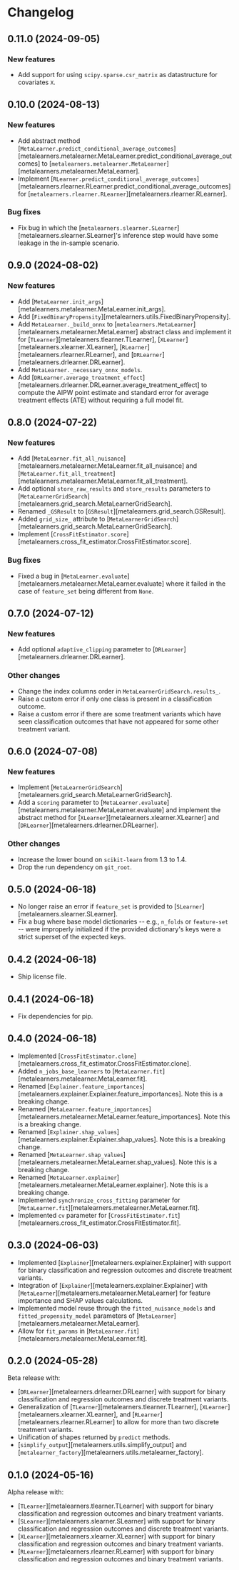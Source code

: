 # Changelog

## 0.11.0 (2024-09-05)

### New features

- Add support for using `scipy.sparse.csr_matrix` as datastructure for covariates `X`.

## 0.10.0 (2024-08-13)

### New features

- Add abstract method [`MetaLearner.predict_conditional_average_outcomes`][metalearners.metalearner.MetaLearner.predict_conditional_average_outcomes] to [`metalearners.metalearner.MetaLearner`][metalearners.metalearner.MetaLearner].
- Implement [`RLearner.predict_conditional_average_outcomes`][metalearners.rlearner.RLearner.predict_conditional_average_outcomes] for [`metalearners.rlearner.RLearner`][metalearners.rlearner.RLearner].

### Bug fixes

- Fix bug in which the [`metalearners.slearner.SLearner`][metalearners.slearner.SLearner]'s inference step would have some leakage in the in-sample scenario.

## 0.9.0 (2024-08-02)

### New features

- Add [`MetaLearner.init_args`][metalearners.metalearner.MetaLearner.init_args].
- Add [`FixedBinaryPropensity`][metalearners.utils.FixedBinaryPropensity].
- Add `MetaLearner._build_onnx` to [`metalearners.MetaLearner`][metalearners.metalearner.MetaLearner] abstract class and implement it for [`TLearner`][metalearners.tlearner.TLearner], [`XLearner`][metalearners.xlearner.XLearner], [`RLearner`][metalearners.rlearner.RLearner], and [`DRLearner`][metalearners.drlearner.DRLearner].
- Add `MetaLearner._necessary_onnx_models`.
- Add [`DRLearner.average_treatment_effect`][metalearners.drlearner.DRLearner.average_treatment_effect] to compute the AIPW point estimate and standard error for average treatment effects (ATE) without requiring a full model fit.

## 0.8.0 (2024-07-22)

### New features

- Add [`MetaLearner.fit_all_nuisance`][metalearners.metalearner.MetaLearner.fit_all_nuisance] and [`MetaLearner.fit_all_treatment`][metalearners.metalearner.MetaLearner.fit_all_treatment].
- Add optional `store_raw_results` and `store_results` parameters to [`MetaLearnerGridSearch`][metalearners.grid_search.MetaLearnerGridSearch].
- Renamed `_GSResult` to [`GSResult`][metalearners.grid_search.GSResult].
- Added `grid_size_` attribute to [`MetaLearnerGridSearch`][metalearners.grid_search.MetaLearnerGridSearch].
- Implement [`CrossFitEstimator.score`][metalearners.cross_fit_estimator.CrossFitEstimator.score].

### Bug fixes

- Fixed a bug in [`MetaLearner.evaluate`][metalearners.metalearner.MetaLearner.evaluate] where it failed in the case of `feature_set` being different from `None`.

## 0.7.0 (2024-07-12)

### New features

- Add optional `adaptive_clipping` parameter to [`DRLearner`][metalearners.drlearner.DRLearner].

### Other changes

- Change the index columns order in `MetaLearnerGridSearch.results_`.
- Raise a custom error if only one class is present in a classification outcome.
- Raise a custom error if there are some treatment variants which have seen classification outcomes that have not appeared for some other treatment variant.

## 0.6.0 (2024-07-08)

### New features

- Implement [`MetaLearnerGridSearch`][metalearners.grid_search.MetaLearnerGridSearch].
- Add a `scoring` parameter to [`MetaLearner.evaluate`][metalearners.metalearner.MetaLearner.evaluate] and implement the abstract method for [`XLearner`][metalearners.xlearner.XLearner] and [`DRLearner`][metalearners.drlearner.DRLearner].

### Other changes

- Increase the lower bound on `scikit-learn` from 1.3 to 1.4.
- Drop the run dependency on `git_root`.

## 0.5.0 (2024-06-18)

- No longer raise an error if `feature_set` is provided to [`SLearner`][metalearners.slearner.SLearner].
- Fix a bug where base model dictionaries -- e.g., `n_folds` or `feature-set` -- were improperly initialized if the provided dictionary's keys were a strict superset of the expected keys.

## 0.4.2 (2024-06-18)

- Ship license file.

## 0.4.1 (2024-06-18)

- Fix dependencies for pip.

## 0.4.0 (2024-06-18)

- Implemented [`CrossFitEstimator.clone`][metalearners.cross_fit_estimator.CrossFitEstimator.clone].
- Added `n_jobs_base_learners` to [`MetaLearner.fit`][metalearners.metalearner.MetaLearner.fit].
- Renamed [`Explainer.feature_importances`][metalearners.explainer.Explainer.feature_importances]. Note this is a breaking change.
- Renamed [`MetaLearner.feature_importances`][metalearners.metalearner.MetaLearner.feature_importances]. Note this is a breaking change.
- Renamed [`Explainer.shap_values`][metalearners.explainer.Explainer.shap_values]. Note this is a breaking change.
- Renamed [`MetaLearner.shap_values`][metalearners.metalearner.MetaLearner.shap_values]. Note this is a breaking change.
- Renamed [`MetaLearner.explainer`][metalearners.metalearner.MetaLearner.explainer]. Note this is a breaking change.
- Implemented `synchronize_cross_fitting` parameter for [`MetaLearner.fit`][metalearners.metalearner.MetaLearner.fit].
- Implemented `cv` parameter for [`CrossFitEstimator.fit`][metalearners.cross_fit_estimator.CrossFitEstimator.fit].

## 0.3.0 (2024-06-03)

- Implemented [`Explainer`][metalearners.explainer.Explainer] with support for binary classification and regression outcomes and discrete treatment variants.
- Integration of [`Explainer`][metalearners.explainer.Explainer] with [`MetaLearner`][metalearners.metalearner.MetaLearner] for feature importance and SHAP values calculations.
- Implemented model reuse through the `fitted_nuisance_models` and `fitted_propensity_model` parameters of [`MetaLearner`][metalearners.metalearner.MetaLearner].
- Allow for `fit_params` in [`MetaLearner.fit`][metalearners.metalearner.MetaLearner.fit].

## 0.2.0 (2024-05-28)

Beta release with:

- [`DRLearner`][metalearners.drlearner.DRLearner] with support for binary classification and regression outcomes and discrete treatment variants.
- Generalization of [`TLearner`][metalearners.tlearner.TLearner], [`XLearner`][metalearners.xlearner.XLearner], and [`RLearner`][metalearners.rlearner.RLearner] to allow for more than two discrete treatment variants.
- Unification of shapes returned by `predict` methods.
- [`simplify_output`][metalearners.utils.simplify_output] and [`metalearner_factory`][metalearners.utils.metalearner_factory].

## 0.1.0 (2024-05-16)

Alpha release with:

- [`TLearner`][metalearners.tlearner.TLearner] with support for binary classification and regression outcomes and binary treatment variants.
- [`SLearner`][metalearners.slearner.SLearner] with support for binary classification and regression outcomes and discrete treatment variants.
- [`XLearner`][metalearners.xlearner.XLearner] with support for binary classification and regression outcomes and binary treatment variants.
- [`RLearner`][metalearners.rlearner.RLearner] with support for binary classification and regression outcomes and binary treatment variants.
